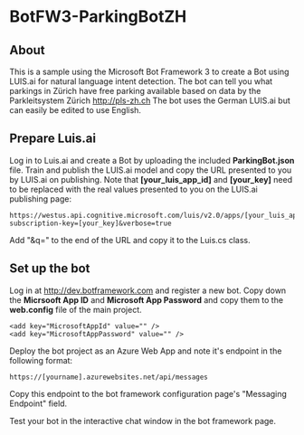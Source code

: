 # BotFW3-ParkingBotZH

## About
This is a sample using the Microsoft Bot Framework 3 to create a Bot using LUIS.ai for natural language intent detection.
The bot can tell you what parkings in Zürich have free parking available based on data by the Parkleitsystem Zürich http://pls-zh.ch
The bot uses the German LUIS.ai but can easily be edited to use English.

## Prepare Luis.ai
Log in to Luis.ai and create a Bot by uploading the included **ParkingBot.json** file.
Train and publish the LUIS.ai model and copy the URL presented to you by LUIS.ai on publishing. Note that **[your_luis_app_id]** and **[your_key]** need to be replaced with the real values presented to you on the LUIS.ai publishing page:

    https://westus.api.cognitive.microsoft.com/luis/v2.0/apps/[your_luis_app_id]?subscription-key=[your_key]&verbose=true

Add "&q=" to the end of the URL and copy it to the Luis.cs class.

## Set up the bot
Log in at http://dev.botframework.com and register a new bot.
Copy down the **Micrsooft App ID** and **Microsoft App Password** and copy them to the **web.config** file of the main project.

    <add key="MicrosoftAppId" value="" />
    <add key="MicrosoftAppPassword" value="" />

Deploy the bot project as an Azure Web App and note it's endpoint in the following format:

    https://[yourname].azurewebsites.net/api/messages

Copy this endpoint to the bot framework configuration page's "Messaging Endpoint" field.

Test your bot in the interactive chat window in the bot framework page.
